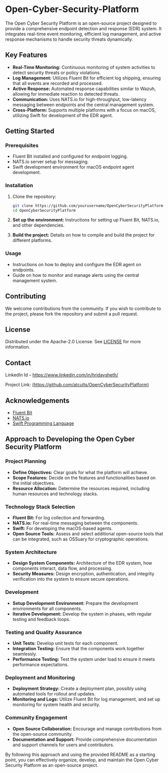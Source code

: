 # Open-Cyber-Security-Platform
The Open Cyber Security Platform is an open-source project designed to provide a comprehensive endpoint detection and response (EDR) system. It integrates real-time event monitoring, efficient log management, and active response mechanisms to handle security threats dynamically.

## Key Features

- **Real-Time Monitoring:** Continuous monitoring of system activities to detect security threats or policy violations.
- **Log Management:** Utilizes Fluent Bit for efficient log shipping, ensuring that all events are recorded and processed.
- **Active Response:** Automated response capabilities similar to Wazuh, allowing for immediate reaction to detected threats.
- **Communication:** Uses NATS.io for high-throughput, low-latency messaging between endpoints and the central management system.
- **Cross-Platform:** Supports multiple platforms with a focus on macOS, utilizing Swift for development of the EDR agent.

## Getting Started

### Prerequisites

- Fluent Bit installed and configured for endpoint logging.
- NATS.io server setup for messaging.
- Swift development environment for macOS endpoint agent development.

### Installation

1. Clone the repository:
   ```bash
   git clone https://github.com/yourusername/OpenCyberSecurityPlatform.git
   cd OpenCyberSecurityPlatform
   ```

2. **Set up the environment:** Instructions for setting up Fluent Bit, NATS.io, and other dependencies.

3. **Build the project:** Details on how to compile and build the project for different platforms.

### Usage

- Instructions on how to deploy and configure the EDR agent on endpoints.
- Guide on how to monitor and manage alerts using the central management system.

## Contributing

We welcome contributions from the community. If you wish to contribute to the project, please fork the repository and submit a pull request.

## License

Distributed under the Apache-2.0 License. See [LICENSE](link/to/LICENSE) for more information.

## Contact

LinkedIn Id – https://www.linkedin.com/in/hridaysheth/ 

Project Link: [(https://github.com/atcults/OpenCyberSecurityPlatform)](https://github.com/atcults/Open-Cyber-Security-Platform)

## Acknowledgements

- [Fluent Bit](https://fluentbit.io/)
- [NATS.io](https://nats.io/)
- [Swift Programming Language](https://www.swift.org/)

## Approach to Developing the Open Cyber Security Platform

### Project Planning

- **Define Objectives:** Clear goals for what the platform will achieve.
- **Scope Features:** Decide on the features and functionalities based on the initial objectives.
- **Resource Allocation:** Determine the resources required, including human resources and technology stacks.

### Technology Stack Selection

- **Fluent Bit:** For log collection and forwarding.
- **NATS.io:** For real-time messaging between the components.
- **Swift:** For developing the macOS-based agents.
- **Open Source Tools:** Assess and select additional open-source tools that can be integrated, such as OSSuary for cryptographic operations.

### System Architecture

- **Design System Components:** Architecture of the EDR system, how components interact, data flow, and processing.
- **Security Measures:** Design encryption, authentication, and integrity verification into the system to ensure secure operations.

### Development

- **Setup Development Environment:** Prepare the development environments for all components.
- **Iterative Development:** Develop the system in phases, with regular testing and feedback loops.

### Testing and Quality Assurance

- **Unit Tests:** Develop unit tests for each component.
- **Integration Testing:** Ensure that the components work together seamlessly.
- **Performance Testing:** Test the system under load to ensure it meets performance expectations.

### Deployment and Monitoring

- **Deployment Strategy:** Create a deployment plan, possibly using automated tools for rollout and updates.
- **Monitoring and Logs:** Utilize Fluent Bit for log management, and set up monitoring for system health and security.

### Community Engagement

- **Open Source Collaboration:** Encourage and manage contributions from the open-source community.
- **Documentation and Support:** Provide comprehensive documentation and support channels for users and contributors.

By following this approach and using the provided README as a starting point, you can effectively organize, develop, and maintain the Open Cyber Security Platform as an open-source project.
